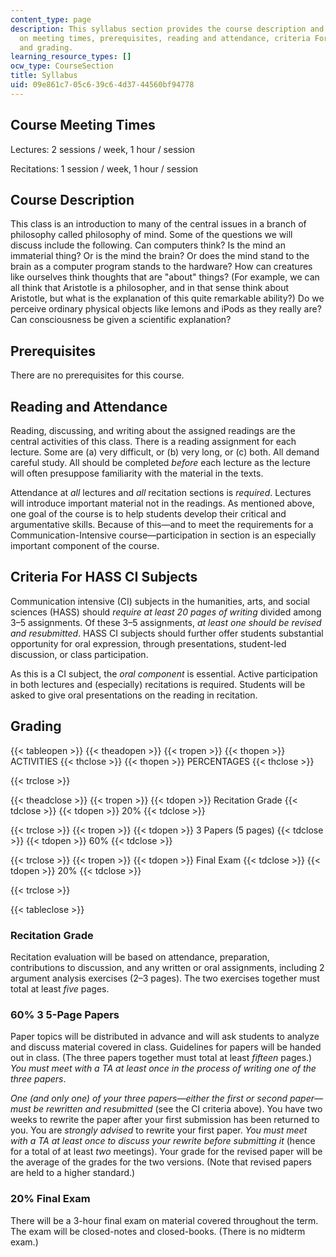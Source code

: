 ```yaml
---
content_type: page
description: This syllabus section provides the course description and information
  on meeting times, prerequisites, reading and attendance, criteria For HASS CI subjects,
  and grading.
learning_resource_types: []
ocw_type: CourseSection
title: Syllabus
uid: 09e861c7-05c6-39c6-4d37-44560bf94778
---
```


Course Meeting Times
--------------------

Lectures: 2 sessions / week, 1 hour / session

Recitations: 1 session / week, 1 hour / session

Course Description
------------------

This class is an introduction to many of the central issues in a branch of philosophy called philosophy of mind. Some of the questions we will discuss include the following. Can computers think? Is the mind an immaterial thing? Or is the mind the brain? Or does the mind stand to the brain as a computer program stands to the hardware? How can creatures like ourselves think thoughts that are "about" things? (For example, we can all think that Aristotle is a philosopher, and in that sense think about Aristotle, but what is the explanation of this quite remarkable ability?) Do we perceive ordinary physical objects like lemons and iPods as they really are? Can consciousness be given a scientific explanation?

Prerequisites
-------------

There are no prerequisites for this course.

Reading and Attendance
----------------------

Reading, discussing, and writing about the assigned readings are the central activities of this class. There is a reading assignment for each lecture. Some are (a) very difficult, or (b) very long, or (c) both. All demand careful study. All should be completed _before_ each lecture as the lecture will often presuppose familiarity with the material in the texts.

Attendance at _all_ lectures and _all_ recitation sections is _required_. Lectures will introduce important material not in the readings. As mentioned above, one goal of the course is to help students develop their critical and argumentative skills. Because of this—and to meet the requirements for a Communication-Intensive course—participation in section is an especially important component of the course.

Criteria For HASS CI Subjects
-----------------------------

Communication intensive (CI) subjects in the humanities, arts, and social sciences (HASS) should _require at least 20 pages of writing_ divided among 3–5 assignments. Of these 3–5 assignments, _at least one should be revised and resubmitted_. HASS CI subjects should further offer students substantial opportunity for oral expression, through presentations, student-led discussion, or class participation.

As this is a CI subject, the _oral component_ is essential. Active participation in both lectures and (especially) recitations is required. Students will be asked to give oral presentations on the reading in recitation.

Grading
-------

{{< tableopen >}}
{{< theadopen >}}
{{< tropen >}}
{{< thopen >}}
ACTIVITIES
{{< thclose >}}
{{< thopen >}}
PERCENTAGES
{{< thclose >}}

{{< trclose >}}

{{< theadclose >}}
{{< tropen >}}
{{< tdopen >}}
Recitation Grade
{{< tdclose >}}
{{< tdopen >}}
20%
{{< tdclose >}}

{{< trclose >}}
{{< tropen >}}
{{< tdopen >}}
3 Papers (5 pages)
{{< tdclose >}}
{{< tdopen >}}
60%
{{< tdclose >}}

{{< trclose >}}
{{< tropen >}}
{{< tdopen >}}
Final Exam
{{< tdclose >}}
{{< tdopen >}}
20%
{{< tdclose >}}

{{< trclose >}}

{{< tableclose >}}

### Recitation Grade

Recitation evaluation will be based on attendance, preparation, contributions to discussion, and any written or oral assignments, including 2 argument analysis exercises (2–3 pages). The two exercises together must total at least _five_ pages.

### 60% 3 5-Page Papers

Paper topics will be distributed in advance and will ask students to analyze and discuss material covered in class. Guidelines for papers will be handed out in class. (The three papers together must total at least _fifteen_ pages.) _You must meet with a TA at least once in the process of writing one of the three papers_.

_One (and only one) of your three papers—either the first or second paper—must be rewritten and resubmitted_ (see the CI criteria above). You have two weeks to rewrite the paper after your first submission has been returned to you. You are _strongly advised_ to rewrite your first paper. _You must meet with a TA at least once to discuss your rewrite before submitting it_ (hence for a total of at least _two_ meetings). Your grade for the revised paper will be the average of the grades for the two versions. (Note that revised papers are held to a higher standard.)

### 20% Final Exam

There will be a 3-hour final exam on material covered throughout the term.  
The exam will be closed-notes and closed-books. (There is no midterm exam.)